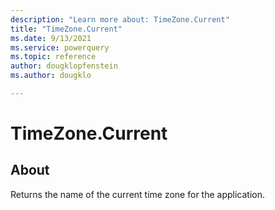 ```yaml
---
description: "Learn more about: TimeZone.Current"
title: "TimeZone.Current"
ms.date: 9/13/2021
ms.service: powerquery
ms.topic: reference
author: dougklopfenstein
ms.author: dougklo

---
```

# TimeZone.Current

## About

Returns the name of the current time zone for the application.
